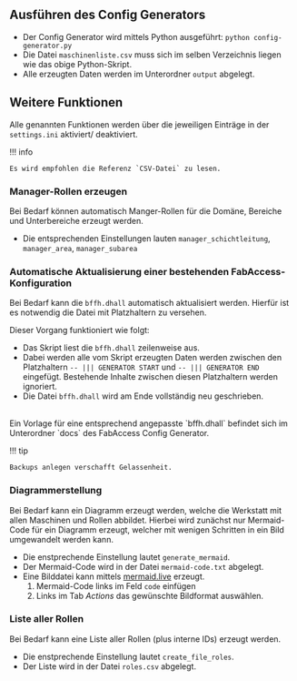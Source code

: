 
## Ausführen des Config Generators

- Der Config Generator wird mittels Python ausgeführt: `python config-generator.py`
- Die Datei `maschinenliste.csv` muss sich im selben Verzeichnis liegen wie das obige Python-Skript.
- Alle erzeugten Daten werden im Unterordner `output` abgelegt.


## Weitere Funktionen

Alle genannten Funktionen werden über die jeweiligen Einträge in der `settings.ini` aktiviert/ deaktiviert.

!!! info

    Es wird empfohlen die Referenz `CSV-Datei` zu lesen.

### Manager-Rollen erzeugen

Bei Bedarf können automatisch Manger-Rollen für die Domäne, Bereiche und Unterbereiche erzeugt werden.

- Die entsprechenden Einstellungen lauten `manager_schichtleitung`, `manager_area`, `manager_subarea`


### Automatische Aktualisierung einer bestehenden FabAccess-Konfiguration

Bei Bedarf kann die `bffh.dhall` automatisch aktualisiert werden. Hierfür ist es notwendig die Datei mit Platzhaltern zu versehen.

Dieser Vorgang funktioniert wie folgt:

- Das Skript liest die `bffh.dhall` zeilenweise aus.
- Dabei werden alle vom Skript erzeugten Daten werden zwischen den Platzhaltern `-- ||| GENERATOR START` und `-- ||| GENERATOR END` eingefügt. Bestehende Inhalte zwischen diesen Platzhaltern werden ignoriert.
- Die Datei `bffh.dhall` wird am Ende vollständig neu geschrieben.

<br>
Ein Vorlage für eine entsprechend angepasste `bffh.dhall` befindet sich im Unterordner `docs` des FabAccess Config Generator.


!!! tip

    Backups anlegen verschafft Gelassenheit.


### Diagrammerstellung

Bei Bedarf kann ein Diagramm erzeugt werden, welche die Werkstatt mit allen Maschinen und Rollen abbildet. Hierbei wird zunächst nur Mermaid-Code für ein Diagramm erzeugt, welcher mit wenigen Schritten in ein Bild umgewandelt werden kann.

- Die enstprechende Einstellung lautet `generate_mermaid`.
- Der Mermaid-Code wird in der Datei `mermaid-code.txt` abgelegt.
- Eine Bilddatei kann mittels [mermaid.live](https://mermaid.live) erzeugt.
    1. Mermaid-Code links im Feld `code` einfügen
    2. Links im Tab *Actions* das gewünschte Bildformat auswählen.

### Liste aller Rollen

Bei Bedarf kann eine Liste aller Rollen (plus interne IDs) erzeugt werden.

- Die enstprechende Einstellung lautet `create_file_roles`.
- Der Liste wird in der Datei `roles.csv` abgelegt.